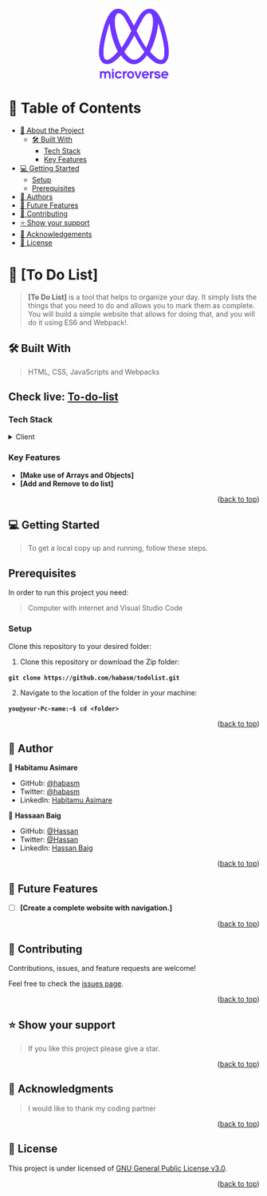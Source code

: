 ﻿<a name="readme-top"></a>

<div align="center">

  <img src="murple_logo.png" alt="logo" width="140"  height="auto" />
  <br/>

</div>

<!-- TABLE OF CONTENTS -->

# 📗 Table of Contents

- [📖 About the Project](#about-project)
  - [🛠 Built With](#built-with)
    - [Tech Stack](#tech-stack)
    - [Key Features](#key-features)
- [💻 Getting Started](#getting-started)
  - [Setup](#setup)
  - [Prerequisites](#prerequisites)
- [👥 Authors](#authors)
- [🔭 Future Features](#future-features)
- [🤝 Contributing](#contributing)
- [⭐️ Show your support](#support)
- [🙏 Acknowledgements](#acknowledgements)
- [📝 License](#license)

<!-- PROJECT DESCRIPTION -->

# 📖 [To Do List] <a name="about-project"></a>

> **[To Do List]** is a tool that helps to organize your day. It simply lists the things that you need to do and allows you to mark them as complete. You will build a simple website that allows for doing that, and you will do it using ES6 and Webpack!.

## 🛠 Built With <a name="built-with"></a>

> HTML,
> CSS,
> JavaScripts and
> Webpacks
## Check live: [To-do-list](https://habasm.github.io/toDoList/dist/)
### Tech Stack <a name="tech-stack"></a>

<details>
  <summary>Client</summary>
  <ul>
    <li><a href="#">HTML</a></li>
    <li><a href="#">CSS</a></li>
    <li><a href="#">JavaScript</a></li>
    <li><a href="#">Webpacks</a></li>
  </ul>
</details>

<!-- Features -->

### Key Features <a name="key-features"></a>

- **[Make use of Arrays and Objects]**
- **[Add and Remove to do list]**

<p align="right">(<a href="#readme-top">back to top</a>)</p>

<!-- GETTING STARTED -->

## 💻 Getting Started <a name="getting-started"></a>

> To get a local copy up and running, follow these steps.

## Prerequisites

In order to run this project you need:

> Computer with internet and
> Visual Studio Code

### Setup

Clone this repository to your desired folder:

1. Clone this repository or download the Zip folder:

**`git clone https://github.com/habasm/todolist.git`**

2. Navigate to the location of the folder in your machine:

**`you@your-Pc-name:~$ cd <folder>`**

<p align="right">(<a href="#readme-top">back to top</a>)</p>

<!-- AUTHORS -->

## 👥 Author <a name="authors"></a>

👤 **Habitamu Asimare**

- GitHub: [@habasm](https://github.com/habasm)
- Twitter: [@habasm](https://twitter.com/habasm)
- LinkedIn: [Habitamu Asimare](https://www.linkedin.com/in/habasm/)

👤 **Hassaan Baig**

- GitHub: [@Hassan](https://github.com/Hassaanjbaig-code)
- Twitter: [@Hassan](https://twitter.com/habasm)
- LinkedIn: [Hassan Baig](https://www.linkedin.com/in/habasm/)

<p align="right">(<a href="#readme-top">back to top</a>)</p>

<!-- FUTURE FEATURES -->

## 🔭 Future Features <a name="future-features"></a>

- [ ] **[Create a complete website with navigation.]**

<p align="right">(<a href="#readme-top">back to top</a>)</p>

<!-- CONTRIBUTING -->

## 🤝 Contributing <a name="contributing"></a>

Contributions, issues, and feature requests are welcome!

Feel free to check the [issues page](https://github.com/habasm/todolist/issues).

<p align="right">(<a href="#readme-top">back to top</a>)</p>

<!-- SUPPORT -->

## ⭐️ Show your support <a name="support"></a>

> If you like this project please give a star.

<p align="right">(<a href="#readme-top">back to top</a>)</p>

<!-- ACKNOWLEDGEMENTS -->

## 🙏 Acknowledgments <a name="acknowledgements"></a>

> I would like to thank my coding partner

<p align="right">(<a href="#readme-top">back to top</a>)</p>

<!-- LICENSE -->

## 📝 License <a name="license"></a>

This project is under licensed of [GNU General Public License v3.0](https://github.com/habasm/toDoList/blob/main/LICENSE.md).

<p align="right">(<a href="#readme-top">back to top</a>)</p>
